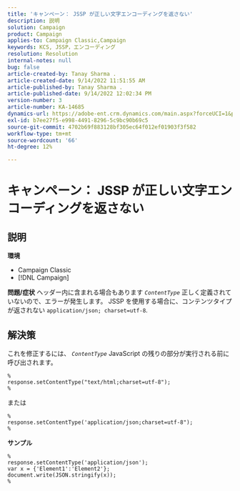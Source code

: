 ```yaml
---
title: 'キャンペーン： JSSP が正しい文字エンコーディングを返さない'
description: 説明
solution: Campaign
product: Campaign
applies-to: Campaign Classic,Campaign
keywords: KCS, JSSP，エンコーディング
resolution: Resolution
internal-notes: null
bug: false
article-created-by: Tanay Sharma .
article-created-date: 9/14/2022 11:51:55 AM
article-published-by: Tanay Sharma .
article-published-date: 9/14/2022 12:02:34 PM
version-number: 3
article-number: KA-14685
dynamics-url: https://adobe-ent.crm.dynamics.com/main.aspx?forceUCI=1&pagetype=entityrecord&etn=knowledgearticle&id=42acc49e-2334-ed11-9db1-002248086735
exl-id: b7ee27f5-e998-4491-8296-5c9bc90b69c5
source-git-commit: 4702b69f883128bf305ec64f012ef01903f3f582
workflow-type: tm+mt
source-wordcount: '66'
ht-degree: 12%

---
```


# キャンペーン： JSSP が正しい文字エンコーディングを返さない

## 説明

<b>環境</b>
- Campaign Classic
- [!DNL Campaign]



<b>問題/症状</b>
ヘッダー内に含まれる場合もあります *`ContentType`* 正しく定義されていないので、エラーが発生します。 JSSP を使用する場合に、コンテンツタイプが返されない `application/json; charset=utf-8`.


## 解決策


これを修正するには、 *`ContentType`* JavaScript の残りの部分が実行される前に呼び出されます。


```
%
response.setContentType("text/html;charset=utf-8");
%
```




または




```
%
response.setContentType('application/json;charset=utf-8");
%
```


<b>サンプル</b>


```
%
response.setContentType('application/json');
var x = {'Element1':'Element2'};
document.write(JSON.stringify(x));
%
```
